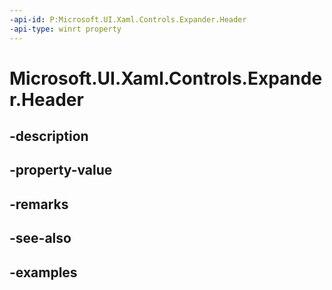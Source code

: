 ```yaml
---
-api-id: P:Microsoft.UI.Xaml.Controls.Expander.Header
-api-type: winrt property
---
```


# Microsoft.UI.Xaml.Controls.Expander.Header

<!--
public object Header { get; set; }
-->


## -description

## -property-value

## -remarks

## -see-also

## -examples


